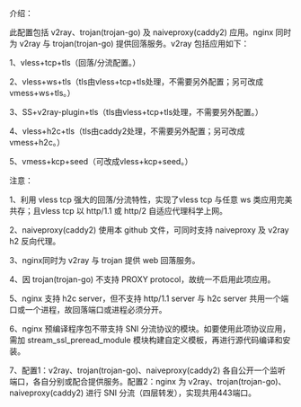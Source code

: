 介绍：

此配置包括 v2ray、trojan(trojan-go) 及 naiveproxy(caddy2) 应用。nginx 同时为 v2ray 与 trojan(trojan-go) 提供回落服务。v2ray 包括应用如下：

1、vless+tcp+tls（回落/分流配置。）

2、vless+ws+tls（tls由vless+tcp+tls处理，不需要另外配置；另可改成vmess+ws+tls。）

3、SS+v2ray-plugin+tls（tls由vless+tcp+tls处理，不需要另外配置。）

4、vless+h2c+tls（tls由caddy2处理，不需要另外配置；另可改成vmess+h2c。）

5、vmess+kcp+seed（可改成vless+kcp+seed。）

注意：

1、利用 vless tcp 强大的回落/分流特性，实现了vless tcp 与任意 ws 类应用完美共存；且vless tcp 以 http/1.1 或 http/2 自适应代理科学上网。

2、naiveproxy(caddy2) 使用本 github 文件，可同时支持 naiveproxy 及 v2ray h2 反向代理。

3、nginx同时为 v2ray 与 trojan 提供 web 回落服务。

4、因 trojan(trojan-go) 不支持 PROXY protocol，故统一不启用此项应用。

5、nginx 支持 h2c server，但不支持 http/1.1 server 与 h2c server 共用一个端口或一个进程，故回落端口或进程必须分开。

6、nginx 预编译程序包不带支持 SNI 分流协议的模块。如要使用此项协议应用，需加 stream_ssl_preread_module 模块构建自定义模板，再进行源代码编译和安装。

7、配置1：v2ray、trojan(trojan-go)、naiveproxy(caddy2) 各自公开一个监听端口，各自分别或配合提供服务。配置2：nginx 为 v2ray、trojan(trojan-go)、naiveproxy(caddy2) 进行 SNI 分流（四层转发），实现共用443端口。

